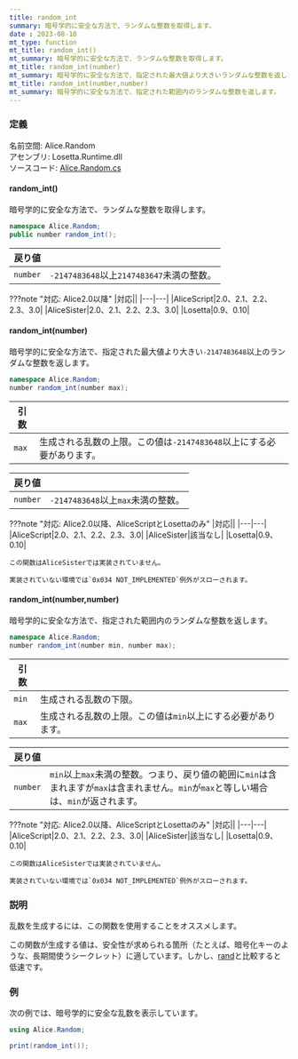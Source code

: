 ```yaml
---
title: random_int
summary: 暗号学的に安全な方法で、ランダムな整数を取得します。
date : 2023-08-10
mt_type: function
mt_title: random_int()
mt_summary: 暗号学的に安全な方法で、ランダムな整数を取得します。
mt_title: random_int(number)
mt_summary: 暗号学的に安全な方法で、指定された最大値より大きいランダムな整数を返します。
mt_title: random_int(number,number)
mt_summary: 暗号学的に安全な方法で、指定された範囲内のランダムな整数を返します。
---
```


### 定義
名前空間: Alice.Random<br/>
アセンブリ: Losetta.Runtime.dll<br/>
ソースコード: [Alice.Random.cs](https://github.com/WSOFT-Project/Losetta/blob/master/Losetta.Runtime/Alice.Random.cs)

#### random_int()

暗号学的に安全な方法で、ランダムな整数を取得します。

```cs title="AliceScript"
namespace Alice.Random;
public number random_int();
```

|戻り値| |
|-|-|
|`number`|`-2147483648`以上`2147483647`未満の整数。|

???note "対応: Alice2.0以降"
    |対応||
    |---|---|
    |AliceScript|2.0、2.1、2.2、2.3、3.0|
    |AliceSister|2.0、2.1、2.2、2.3、3.0|
    |Losetta|0.9、0.10|

#### random_int(number)

暗号学的に安全な方法で、指定された最大値より大きい`-2147483648`以上のランダムな整数を返します。

```cs title="AliceScript"
namespace Alice.Random;
number random_int(number max);
```

|引数| |
|-|-|
|`max`|生成される乱数の上限。この値は`-2147483648`以上にする必要があります。|

|戻り値| |
|-|-|
|`number`|`-2147483648`以上`max`未満の整数。|

???note "対応: Alice2.0以降、AliceScriptとLosettaのみ"
    |対応||
    |---|---|
    |AliceScript|2.0、2.1、2.2、2.3、3.0|
    |AliceSister|該当なし|
    |Losetta|0.9、0.10|

    この関数はAliceSisterでは実装されていません。

    実装されていない環境では`0x034 NOT_IMPLEMENTED`例外がスローされます。

#### random_int(number,number)

暗号学的に安全な方法で、指定された範囲内のランダムな整数を返します。

```cs title="AliceScript"
namespace Alice.Random;
number random_int(number min, number max);
```

|引数| |
|-|-|
|`min`|生成される乱数の下限。|
|`max`|生成される乱数の上限。この値は`min`以上にする必要があります。|

|戻り値| |
|-|-|
|`number`|`min`以上`max`未満の整数。つまり、戻り値の範囲に`min`は含まれますが`max`は含まれません。`min`が`max`と等しい場合は、`min`が返されます。|

???note "対応: Alice2.0以降、AliceScriptとLosettaのみ"
    |対応||
    |---|---|
    |AliceScript|2.0、2.1、2.2、2.3、3.0|
    |AliceSister|該当なし|
    |Losetta|0.9、0.10|

    この関数はAliceSisterでは実装されていません。

    実装されていない環境では`0x034 NOT_IMPLEMENTED`例外がスローされます。

### 説明
乱数を生成するには、この関数を使用することをオススメします。

この関数が生成する値は、安全性が求められる箇所（たとえば、暗号化キーのような、長期間使うシークレット）に適しています。しかし、[rand](./rand.md)と比較すると低速です。

### 例
次の例では、暗号学的に安全な乱数を表示しています。

```cs title="AliceScript"
using Alice.Random;

print(random_int());
```